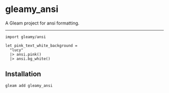 # gleamy_ansi

A Gleam project for ansi formatting.

---

```gleam
import gleamy/ansi

let pink_text_white_background =
  "lucy"
  |> ansi.pink()
  |> ansi.bg_white()
```

## Installation

```sh
gleam add gleamy_ansi
```
